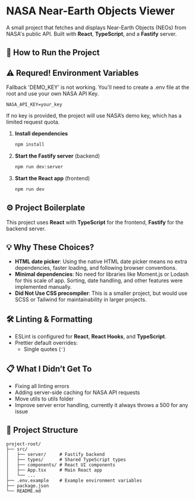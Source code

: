 # NASA Near-Earth Objects Viewer

A small project that fetches and displays Near-Earth Objects (NEOs) from NASA's public API. Built with **React**, **TypeScript**, and a **Fastify** server.

## 🚀 How to Run the Project

## ⚠️ Requred! Environment Variables

Fallback 'DEMO_KEY' is not working. You'll need to create a .env file at the root and use your own NASA API Key.

```
NASA_API_KEY=your_key
```

If no key is provided, the project will use NASA’s demo key, which has a limited request quota.

1. **Install dependencies**  
   ```bash
   npm install
   ```

2. **Start the Fastify server** (backend)  
   ```bash
   npm run dev:server
   ```

3. **Start the React app** (frontend)  
   ```bash
   npm run dev
   ```

## ⚙️ Project Boilerplate

This project uses **React** with **TypeScript** for the frontend, **Fastify** for the backend server.

## 💡 Why These Choices?

- **HTML date picker**: Using the native HTML date picker means no extra dependencies, faster loading, and following browser conventions.
- **Minimal dependencies**: No need for libraries like Moment.js or Lodash for this scale of app. Sorting, date handling, and other features were implemented manually.
- **Did Not Use CSS precompiler**: This is a smaller project, but would use SCSS or Tailwind for maintainability in larger projects.

## 🛠 Linting & Formatting

- ESLint is configured for **React**, **React Hooks**, and **TypeScript**.
- Prettier default overrides:
  - Single quotes (`'`)

## 📋 What I Didn’t Get To

- Fixing all linting errors
- Adding server-side caching for NASA API requests
- Move utils to utils folder
- Improve server error handling, currently it always throws a 500 for any issue

## 📂 Project Structure

```
project-root/
├── src/
│   ├── server/     # Fastify backend
│   ├── types/      # Shared TypeScript types
│   ├── components/ # React UI components
│   ├── App.tsx     # Main React app
│   └── ...
├── .env.example    # Example environment variables
├── package.json
└── README.md
```
